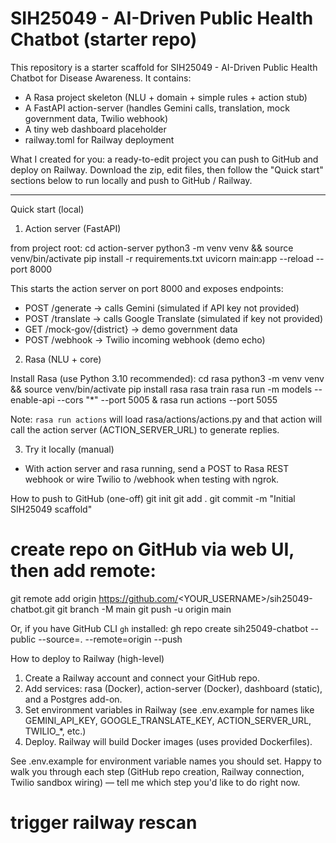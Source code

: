 # SIH25049 - AI-Driven Public Health Chatbot (starter repo)

This repository is a starter scaffold for SIH25049 - AI-Driven Public Health Chatbot for Disease Awareness.
It contains:
- A Rasa project skeleton (NLU + domain + simple rules + action stub)
- A FastAPI action-server (handles Gemini calls, translation, mock government data, Twilio webhook)
- A tiny web dashboard placeholder
- railway.toml for Railway deployment

What I created for you: a ready-to-edit project you can push to GitHub and deploy on Railway.
Download the zip, edit files, then follow the "Quick start" sections below to run locally and push to GitHub / Railway.

---

Quick start (local)

1) Action server (FastAPI)

from project root:
cd action-server
python3 -m venv venv && source venv/bin/activate
pip install -r requirements.txt
uvicorn main:app --reload --port 8000

This starts the action server on port 8000 and exposes endpoints:
- POST /generate -> calls Gemini (simulated if API key not provided)
- POST /translate -> calls Google Translate (simulated if key not provided)
- GET /mock-gov/{district} -> demo government data
- POST /webhook -> Twilio incoming webhook (demo echo)

2) Rasa (NLU + core)

Install Rasa (use Python 3.10 recommended):
cd rasa
python3 -m venv venv && source venv/bin/activate
pip install rasa
rasa train
rasa run -m models --enable-api --cors "*" --port 5005 &
rasa run actions --port 5055

Note: `rasa run actions` will load rasa/actions/actions.py and that action will call the action server (ACTION_SERVER_URL) to generate replies.

3) Try it locally (manual)
- With action server and rasa running, send a POST to Rasa REST webhook or wire Twilio to /webhook when testing with ngrok.

How to push to GitHub (one-off)
git init
git add .
git commit -m "Initial SIH25049 scaffold"
# create repo on GitHub via web UI, then add remote:
git remote add origin https://github.com/<YOUR_USERNAME>/sih25049-chatbot.git
git branch -M main
git push -u origin main

Or, if you have GitHub CLI `gh` installed:
gh repo create sih25049-chatbot --public --source=. --remote=origin --push

How to deploy to Railway (high-level)
1. Create a Railway account and connect your GitHub repo.
2. Add services: rasa (Docker), action-server (Docker), dashboard (static), and a Postgres add-on.
3. Set environment variables in Railway (see .env.example for names like GEMINI_API_KEY, GOOGLE_TRANSLATE_KEY, ACTION_SERVER_URL, TWILIO_*, etc.)
4. Deploy. Railway will build Docker images (uses provided Dockerfiles).

See .env.example for environment variable names you should set.
Happy to walk you through each step (GitHub repo creation, Railway connection, Twilio sandbox wiring) — tell me which step you'd like to do right now.
# trigger railway rescan
